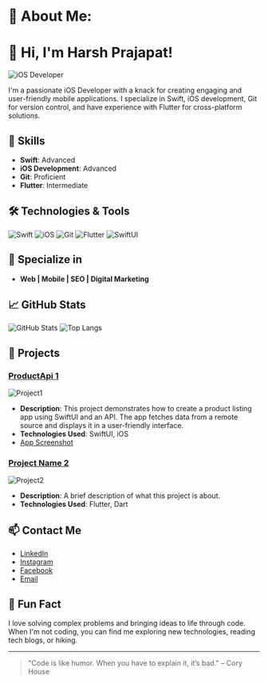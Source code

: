 # 💫 About Me:

# 👋 Hi, I'm Harsh Prajapat!

![iOS Developer](https://user-images.githubusercontent.com/XXXXX/XXXXX.png)

I'm a passionate iOS Developer with a knack for creating engaging and user-friendly mobile applications. I specialize in Swift, iOS development, Git for version control, and have experience with Flutter for cross-platform solutions.

## 🚀 Skills

- **Swift**: Advanced
- **iOS Development**: Advanced
- **Git**: Proficient
- **Flutter**: Intermediate

## 🛠️ Technologies & Tools

![Swift](https://img.shields.io/badge/-Swift-FA7343?logo=swift&logoColor=white&style=for-the-badge)
![iOS](https://img.shields.io/badge/-iOS-000000?logo=apple&logoColor=white&style=for-the-badge)
![Git](https://img.shields.io/badge/-Git-F05032?logo=git&logoColor=white&style=for-the-badge)
![Flutter](https://img.shields.io/badge/-Flutter-02569B?logo=flutter&logoColor=white&style=for-the-badge)
![SwiftUI](https://img.shields.io/badge/-SwiftUI-02569B?logo=flutter&logoColor=white&style=for-the-badge)

## 🚀 Specialize in

- **Web | Mobile | SEO | Digital Marketing**

## 📈 GitHub Stats

![GitHub Stats](https://github-readme-stats.vercel.app/api?username=harshpdev79&show_icons=true&theme=radical)
![Top Langs](https://github-readme-stats.vercel.app/api/top-langs/?username=harshpdev79&layout=compact&theme=radical)

## 📱 Projects

### [ProductApi 1](https://github.com/harshpdev79/ProductApi-SwiftUI)
![Project1](https://user-images.githubusercontent.com/XXXXX/XXXXX.png)
- **Description**: This project demonstrates how to create a product listing app using SwiftUI and an API. The app fetches data from a remote source and displays it in a user-friendly interface.
- **Technologies Used**: SwiftUI, iOS
- [App Screenshot](https://raw.githubusercontent.com/harshpdev79/ProductApi-SwiftUI/main/ProductApi%20SwiftUI/Screenshot/Simulator%20Screenshot%20-%20iPhone%2015%20Pro%20-%202024-07-05%20at%2003.46.08.png)

### [Project Name 2](https://github.com/yourusername/project2)
![Project2](https://user-images.githubusercontent.com/XXXXX/XXXXX.png)
- **Description**: A brief description of what this project is about.
- **Technologies Used**: Flutter, Dart

## 📫 Contact Me

- [LinkedIn](https://www.linkedin.com/in/harsh-prajapat-549567137/)
- [Instagram](https://www.instagram.com/harshpdev/)
- [Facebook](https://www.facebook.com/profile.php?id=61554426451595)
- [Email](mailto:harshpdev79@gmail.com)

## 🌟 Fun Fact

I love solving complex problems and bringing ideas to life through code. When I'm not coding, you can find me exploring new technologies, reading tech blogs, or hiking.

---

> "Code is like humor. When you have to explain it, it’s bad." – Cory House

